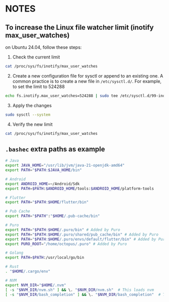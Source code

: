 # NOTES

## To increase the Linux file watcher limit (inotify max_user_watches)
on Ubuntu 24.04, follow these steps:

1. Check the current limit
```sh
cat /proc/sys/fs/inotify/max_user_watches
```
2. Create a new configuration file for sysctl or append to an existing one. A common practice is to create a new file in `/etc/sysctl.d/`. For example, to set the limit to 524288
```sh
echo fs.inotify.max_user_watches=524288 | sudo tee /etc/sysctl.d/99-inotify.conf
```
3.  Apply the changes
```sh
sudo sysctl --system
```
4. Verify the new limit
```sh
cat /proc/sys/fs/inotify/max_user_watches
```

## `.bashec` extra paths as example
```sh
# Java
export JAVA_HOME="/usr/lib/jvm/java-21-openjdk-amd64"
export PATH="$PATH:$JAVA_HOME/bin"

# Android
export ANDROID_HOME=~/Android/Sdk
export PATH=$PATH:$ANDROID_HOME/tools:$ANDROID_HOME/platform-tools

# Flutter
export PATH="$PATH:$HOME/flutter/bin"

# Pub Cache
export PATH="$PATH":"$HOME/.pub-cache/bin"

# Puro
export PATH="$PATH:$HOME/.puro/bin" # Added by Puro
export PATH="$PATH:$HOME/.puro/shared/pub_cache/bin" # Added by Puro
export PATH="$PATH:$HOME/.puro/envs/default/flutter/bin" # Added by Puro
export PURO_ROOT="/home/octopus/.puro" # Added by Puro

# Golang
export PATH=$PATH:/usr/local/go/bin

# Rust
. "$HOME/.cargo/env"

# NVM
export NVM_DIR="$HOME/.nvm"
[ -s "$NVM_DIR/nvm.sh" ] && \. "$NVM_DIR/nvm.sh"  # This loads nvm
[ -s "$NVM_DIR/bash_completion" ] && \. "$NVM_DIR/bash_completion"  # This loads nvm bash_completion
```